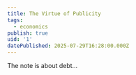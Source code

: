 ```yaml
---
title: The Virtue of Publicity
tags:
  - economics
publish: true
uid: '1'
datePublished: 2025-07-29T16:28:00.000Z
---
```


The note is about debt…






